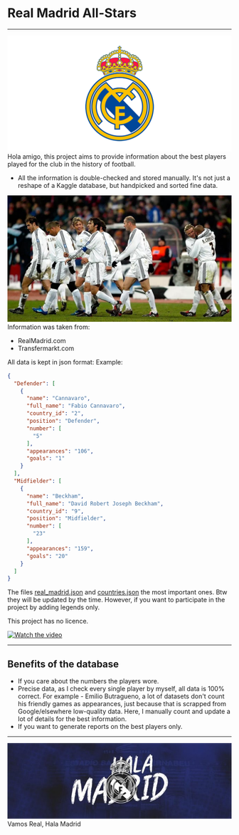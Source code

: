 # Real Madrid All-Stars

---

![img.png](github/img.png)
Hola amigo, this project aims to provide information about the best players played for the club in the history of football.

- All the information is double-checked and stored manually. It's not just a reshape of a Kaggle database, but handpicked and sorted fine data.

![img.png](github/img23.png)
Information was taken from:
- RealMadrid.com
- Transfermarkt.com


All data is kept in json format: Example:

```json
{
  "Defender": [
    {
      "name": "Cannavaro",
      "full_name": "Fabio Cannavaro",
      "country_id": "2",
      "position": "Defender",
      "number": [
        "5"
      ],
      "appearances": "106",
      "goals": "1"
    }
  ],
  "Midfielder": [
    {
      "name": "Beckham",
      "full_name": "David Robert Joseph Beckham",
      "country_id": "9",
      "position": "Midfielder",
      "number": [
        "23"
      ],
      "appearances": "159",
      "goals": "20"
    }
  ]
}
```
The files [real_madrid.json](real_madrid.json) and [countries.json](countries.json) the most important ones.
Btw they will be updated by the time. However, if you want to participate in the project by adding legends only.

This project has no licence.

[![Watch the video](https://i.ytimg.com/vi/rtYDRwfPXKM/hq720.jpg?sqp=-oaymwEhCK4FEIIDSFryq4qpAxMIARUAAAAAGAElAADIQj0AgKJD&rs=AOn4CLCBIX_AdFbSeyH8Fi6vQ6F78oDtwg)](https://youtu.be/Yc-7IQqcqeM?si=MufgRRxBI-yEOEc1)

---

## Benefits of the database

- If you care about the numbers the players wore.
- Precise data, as I check every single player by myself, all data is 100% correct. For example - Emilio Butragueno, a lot of datasets don't count his friendly games as appearances, just because that is scrapped from Google/elsewhere low-quality data. Here, I manually count and update a lot of details for the best information. 
- If you want to generate reports on the best players only. 

---
![img_1.png](github/img_1.png)
Vamos Real, Hala Madrid
